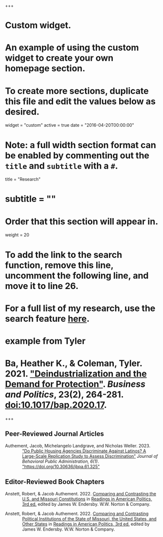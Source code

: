 +++
# Custom widget.
# An example of using the custom widget to create your own homepage section.
# To create more sections, duplicate this file and edit the values below as desired.
widget = "custom"
active = true
date = "2016-04-20T00:00:00"

# Note: a full width section format can be enabled by commenting out the `title` and `subtitle` with a `#`.
title = "Research"
# subtitle = ""


# Order that this section will appear in.
weight = 20

# To add the link to the search function, remove this line, uncomment the following line, and move it to line 26.
# For a full list of my research, use the search feature [here](https://www.jacobauthement.com/publication).

# example from Tyler
# Ba, Heather K., & Coleman, Tyler. 2021. ["Deindustrialization and the Demand for Protection"](https://www.tyler-coleman.com/publication/bacoleman2021). _Business and Politics_, 23(2), 264-281. [doi:10.1017/bap.2020.17](https://doi.org/10.1017/bap.2020.17).


+++
<h2>Peer-Reviewed Journal Articles</h2>

<div style="padding-left: 4em; text-indent: -4em;">

<p>Authement, Jacob, Michelangelo Landgrave, and Nicholas Weller. 2023. <a href="https://www.jacobauthement.com/publication/AuthementLandgraveWeller2023">"Do Public Housing Agencies Discriminate Against Latinos? A Large-Scale Replication Study to Assess Discrimination"</a> <i>Journal of Behavioral Public Administration, 6(1)</i>. <a href="https://doi.org/10.30636/jbpa.61.325">"https://doi.org/10.30636/jbpa.61.325"</a></p>

</div>

<h2>Editor-Reviewed Book Chapters</h2>

<div style="padding-left: 4em; text-indent: -4em;">

<p>Anstett, Robert, & Jacob Authement. 2022. <a href="https://www.jacobauthement.com/publication/AnstettAuthement2022a">Comparing and Contrasting the U.S. and Missouri Constitutions</a> in <u>Readings in American Politics, 3rd ed.</u> edited by James W. Endersby. W.W. Norton & Company. </p>

<p>Anstett, Robert, & Jacob Authement. 2022. <a href="https://www.jacobauthement.com/publication/AnstettAuthement2022b">Comparing and Contrasting Political Institutions of the State of Missouri, the United States, and Other States</a> in <u>Readings in American Politics, 3rd ed.</u> edited by James W. Endersby. W.W. Norton & Company. </p>

</div>
